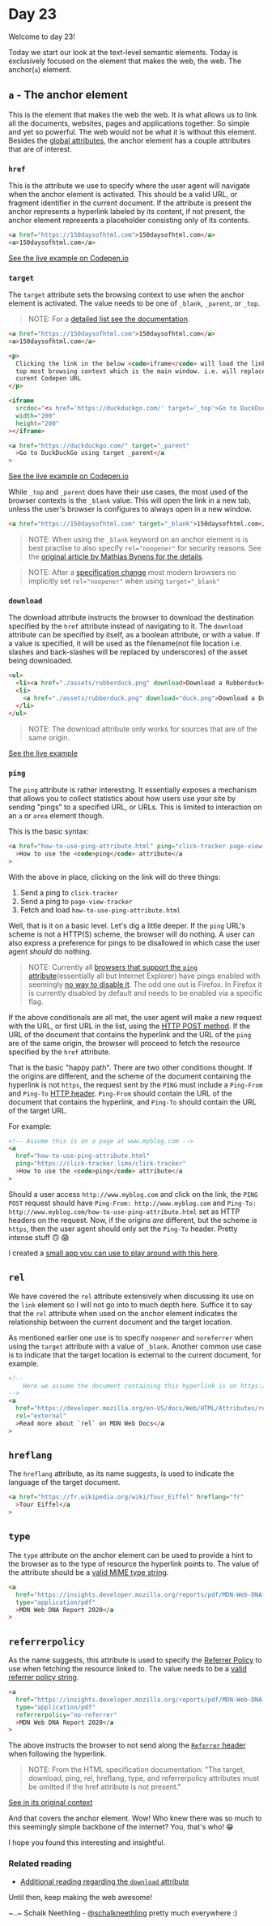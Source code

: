 # Day 23

Welcome to day 23!

Today we start our look at the text-level semantic elements. Today is exclusively focused on the element that makes the web, the web. The anchor(`a`) element.

## `a` - The anchor element

This is the element that makes the web the web. It is what allows us to link all the documents, websites, pages and applications together. So simple and yet so powerful. The web would not be what it is without this element. Besides the [global attributes](https://html.spec.whatwg.org/#global-attributes), the anchor element has a couple attributes that are of interest.

### `href`

This is the attribute we use to specify where the user agent will navigate when the anchor element is activated. This should be a valid URL, or fragment identifier in the current document. If the attribute is present the anchor represents a hyperlink labeled by its content, if not present, the anchor element represents a placeholder consisting only of its contents.

```html
<a href="https://150daysofhtml.com">150daysofhtml.com</a>
<a>150daysofhtml.com</a>
```

[See the live example on Codepen.io](https://codepen.io/schalkneethling/pen/RwKOPyZ)

### `target`

The `target` attribute sets the browsing context to use when the anchor element is activated. The value needs to be one of `_blank`, `_parent`, or `_top`.

> NOTE: For a [detailed list see the documentation](https://html.spec.whatwg.org/#valid-browsing-context-name-or-keyword).

```html
<a href="https://150daysofhtml.com">150daysofhtml.com</a>
<a>150daysofhtml.com</a>

<p>
  Clicking the link in the below <code>iframe</code> will load the link into the
  top most browsing context which is the main window. i.e. will replace the
  curent Codepen URL
</p>

<iframe
  srcdoc="<a href='https://duckduckgo.com/' target='_top'>Go to DuckDuckGo using target _top</a>"
  width="200"
  height="200"
></iframe>

<a href="https://duckduckgo.com/" target="_parent"
  >Go to DuckDuckGo using target _parent</a
>
```

[See the live example on Codepen.io](https://codepen.io/schalkneethling/pen/RwKOPyZ)

While `_top` and `_parent` does have their use cases, the most used of the browser contexts is the `_blank` value. This will open the link in a new tab, unless the user's browser is configures to always open in a new window.

```html
<a href="https://150daysofhtml.com" target="_blank">150daysofhtml.com</a>
```

> NOTE: When using the `_blank` keyword on an anchor element is is best practise to also specify `rel="noopener"` for security reasons. See the [original article by Mathias Bynens for the details](https://mathiasbynens.github.io/rel-noopener/).

> NOTE: After a [specification change](https://github.com/whatwg/html/issues/4078) most modern browsers no implicitly set `rel="noopener"` when using `target="_blank"`

### `download`

The download attribute instructs the browser to download the destination specified by the `href` attribute instead of navigating to it. The `download` attribute can be specified by itself, as a boolean attribute, or with a value. If a value is specified, it will be used as the filename(not file location i.e. slashes and back-slashes will be replaced by underscores) of the asset being downloaded.

```html
<ul>
  <li><a href="./assets/rubberduck.png" download>Download a Rubberduck</a></li>
  <li>
    <a href="./assets/rubberduck.png" download="duck.png">Download a Duck</a>
  </li>
</ul>
```

> NOTE: The download attribute only works for sources that are of the same origin.

[See the live example](https://150daysofhtml.com/newsletter/day23/download-attribute.html)

### `ping`

The `ping` attribute is rather interesting. It essentially exposes a mechanism that allows you to collect statistics about how users use your site by sending "pings" to a specified URL, or URLs. This is limited to interaction on an `a` or `area` element though.

This is the basic syntax:

```html
<a href="how-to-use-ping-attribute.html" ping="click-tracker page-view-tracker"
  >How to use the <code>ping</code> attribute</a
>
```

With the above in place, clicking on the link will do three things:

1. Send a ping to `click-tracker`
2. Send a ping to `page-view-tracker`
3. Fetch and load `how-to-use-ping-attribute.html`

Well, that is it on a basic level. Let's dig a little deeper. If the `ping` URL's scheme is not a HTTP(S) scheme, the browser will do nothing. A user can also express a preference for pings to be disallowed in which case the user agent _should_ do nothing.

> NOTE: Currently all [browsers that support the `ping` attribute](https://developer.mozilla.org/en-US/docs/Web/HTML/Element/a#browser_compatibility)(essentially all but Internet Explorer) have pings enabled with seemingly [no way to disable it](https://dev.to/madsstoumann/google-tracking-and-the-ping-attribute-41d5). The odd one out is Firefox. In Firefox it is currently disabled by default and needs to be enabled via a specific flag.

If the above conditionals are all met, the user agent will make a new request with the URL, or first URL in the list, using the [HTTP POST method](https://developer.mozilla.org/en-US/docs/Web/HTTP/Methods/POST). If the URL of the document that contains the hyperlink and the URL of the `ping` are of the same origin, the browser will proceed to fetch the resource specified by the `href` attribute.

That is the basic "happy path". There are two other conditions thought. If the origins are different, and the scheme of the document containing the hyperlink is not `https`, the request sent by the `PING` must include a `Ping-From` and `Ping-To` [HTTP header](https://developer.mozilla.org/en-US/docs/Web/HTTP/Headers). `Ping-From` should contain the URL of the document that contains the hyperlink, and `Ping-To` should contain the URL of the target URL.

For example:

```html
<!-- Assume this is on a page at www.myblog.com -->
<a
  href="how-to-use-ping-attribute.html"
  ping="https://click-tracker.limo/click-tracker"
  >How to use the <code>ping</code> attribute</a
>
```

Should a user access `http://www.myblog.com` and click on the link, the `PING POST` request should have `Ping-From: http://www.myblog.com` and `Ping-To: http://www.myblog.com/how-to-use-ping-attribute.html` set as HTTP headers on the request. Now, if the origins _are_ different, but the scheme _is_ `https`, then the user agent should only set the `Ping-To` header. Pretty intense stuff 🙃 😱

I created a [small app you can use to play around with this here](https://github.com/schalkneethling/using-ping-attribute).

## `rel`

We have covered the `rel` attribute extensively when discussing its use on the `link` element so I will not go into to much depth here. Suffice it to say that the `rel` attribute when used on the anchor element indicates the relationship between the current document and the target location.

As mentioned earlier one use is to specify `noopener` and `noreferrer` when using the `target` attribute with a value of `_blank`. Another common use case is to indicate that the target location is external to the current document, for example.

```html
<!-- 
    Here we assume the document containing this hyperlink is on https://150daysofhtml.com/ 
-->
<a
  href="https://developer.mozilla.org/en-US/docs/Web/HTML/Attributes/rel"
  rel="external"
  >Read more about `rel` on MDN Web Docs</a
>
```

## `hreflang`

The `hreflang` attribute, as its name suggests, is used to indicate the language of the target document.

```html
<a href="https://fr.wikipedia.org/wiki/Tour_Eiffel" hreflang="fr"
  >Tour Eiffel</a
>
```

## `type`

The `type` attribute on the anchor element can be used to provide a hint to the browser as to the type of resource the hyperlink points to. The value of the attribute should be a [valid MIME type string](https://mimesniff.spec.whatwg.org/#understanding-mime-types).

```html
<a
  href="https://insights.developer.mozilla.org/reports/pdf/MDN-Web-DNA-Report-2020.pdf"
  type="application/pdf"
  >MDN Web DNA Report 2020</a
>
```

## `referrerpolicy`

As the name suggests, this attribute is used to specify the [Referrer Policy](https://w3c.github.io/webappsec-referrer-policy/) to use when fetching the resource linked to. The value needs to be a [valid referrer policy string](https://w3c.github.io/webappsec-referrer-policy/#referrer-policy).

```html
<a
  href="https://insights.developer.mozilla.org/reports/pdf/MDN-Web-DNA-Report-2020.pdf"
  type="application/pdf"
  referrerpolicy="no-referrer"
  >MDN Web DNA Report 2020</a
>
```

The above instructs the browser to not send along the [`Referrer` header](https://developer.mozilla.org/en-US/docs/Web/HTTP/Headers/Referer) when following the hyperlink.

> NOTE: From the HTML specification documentation: "The target, download, ping, rel, hreflang, type, and referrerpolicy attributes must be omitted if the href attribute is not present."

[See in its original context](https://html.spec.whatwg.org/#the-a-element)

And that covers the anchor element. Wow! Who knew there was so much to this seemingly simple backbone of the internet? You, that's who! 😁

I hope you found this interesting and insightful.

### Related reading

- [Additional reading regarding the `download` attribute](https://developer.mozilla.org/en-US/docs/Web/HTML/Element/a#attr-download)

Until then, keep making the web awesome!

~..~ Schalk Neethling - [@schalkneethling](https://twitter.com/schalkneethling) pretty much everywhere :)
